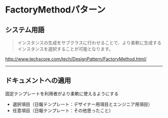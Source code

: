 # FactoryMethodパターン

## システム用語

> インスタンスの生成をサブクラスに行わせることで、より柔軟に生成するインスタンスを選択することが可能となります。

http://www.techscore.com/tech/DesignPattern/FactoryMethod.html/

---

## ドキュメントへの適用

固定テンプレートを利用者がより柔軟に使えるようにする

- 選択項目（日報テンプレート：デザイナー用項目とエンジニア用項目）
- 任意項目（日報テンプレート：その他思ったこと）
